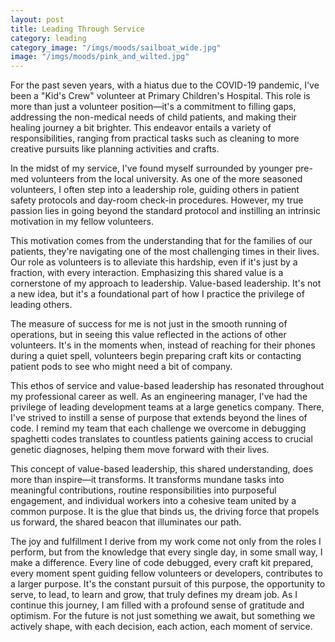 ```yaml
---
layout: post
title: Leading Through Service
category: leading
category_image: "/imgs/moods/sailboat_wide.jpg"
image: "/imgs/moods/pink_and_wilted.jpg"
---
```


For the past seven years, with a hiatus due to the COVID-19 pandemic, I've been a "Kid's Crew" volunteer at Primary Children's Hospital. This role is more than just a volunteer position—it's a commitment to filling gaps, addressing the non-medical needs of child patients, and making their healing journey a bit brighter. This endeavor entails a variety of responsibilities, ranging from practical tasks such as cleaning to more creative pursuits like planning activities and crafts.

In the midst of my service, I've found myself surrounded by younger pre-med volunteers from the local university. As one of the more seasoned volunteers, I often step into a leadership role, guiding others in patient safety protocols and day-room check-in procedures. However, my true passion lies in going beyond the standard protocol and instilling an intrinsic motivation in my fellow volunteers.

This motivation comes from the understanding that for the families of our patients, they're navigating one of the most challenging times in their lives. Our role as volunteers is to alleviate this hardship, even if it's just by a fraction, with every interaction. Emphasizing this shared value is a cornerstone of my approach to leadership. Value-based leadership. It's not a new idea, but it's a foundational part of how I practice the privilege of leading others.

The measure of success for me is not just in the smooth running of operations, but in seeing this value reflected in the actions of other volunteers. It's in the moments when, instead of reaching for their phones during a quiet spell, volunteers begin preparing craft kits or contacting patient pods to see who might need a bit of company.

This ethos of service and value-based leadership has resonated throughout my professional career as well. As an engineering manager, I've had the privilege of leading development teams at a large genetics company. There, I've strived to instill a sense of purpose that extends beyond the lines of code. I remind my team that each challenge we overcome in debugging spaghetti codes translates to countless patients gaining access to crucial genetic diagnoses, helping them move forward with their lives.

This concept of value-based leadership, this shared understanding, does more than inspire—it transforms. It transforms mundane tasks into meaningful contributions, routine responsibilities into purposeful engagement, and individual workers into a cohesive team united by a common purpose. It is the glue that binds us, the driving force that propels us forward, the shared beacon that illuminates our path.

The joy and fulfillment I derive from my work come not only from the roles I perform, but from the knowledge that every single day, in some small way, I make a difference. Every line of code debugged, every craft kit prepared, every moment spent guiding fellow volunteers or developers, contributes to a larger purpose. It's the constant pursuit of this purpose, the opportunity to serve, to lead, to learn and grow, that truly defines my dream job. As I continue this journey, I am filled with a profound sense of gratitude and optimism. For the future is not just something we await, but something we actively shape, with each decision, each action, each moment of service.